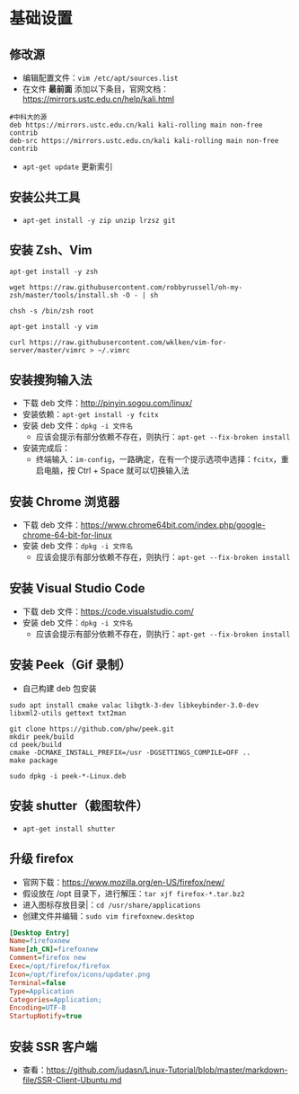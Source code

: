 # 基础设置


## 修改源

- 编辑配置文件：`vim /etc/apt/sources.list`
- 在文件 **最前面** 添加以下条目，官网文档：<https://mirrors.ustc.edu.cn/help/kali.html>

```
#中科大的源
deb https://mirrors.ustc.edu.cn/kali kali-rolling main non-free contrib
deb-src https://mirrors.ustc.edu.cn/kali kali-rolling main non-free contrib
```

- `apt-get update` 更新索引

## 安装公共工具

- `apt-get install -y zip unzip lrzsz git`


## 安装 Zsh、Vim

```
apt-get install -y zsh

wget https://raw.githubusercontent.com/robbyrussell/oh-my-zsh/master/tools/install.sh -O - | sh

chsh -s /bin/zsh root

apt-get install -y vim

curl https://raw.githubusercontent.com/wklken/vim-for-server/master/vimrc > ~/.vimrc
```

## 安装搜狗输入法

- 下载 deb 文件：<http://pinyin.sogou.com/linux/>
- 安装依赖：`apt-get install -y fcitx`
- 安装 deb 文件：`dpkg -i 文件名`
	- 应该会提示有部分依赖不存在，则执行：`apt-get --fix-broken install`
- 安装完成后：
	- 终端输入：`im-config`，一路确定，在有一个提示选项中选择：`fcitx`，重启电脑，按 Ctrl + Space 就可以切换输入法 

## 安装 Chrome 浏览器

- 下载 deb 文件：<https://www.chrome64bit.com/index.php/google-chrome-64-bit-for-linux>
- 安装 deb 文件：`dpkg -i 文件名`
	- 应该会提示有部分依赖不存在，则执行：`apt-get --fix-broken install`

## 安装 Visual Studio Code

- 下载 deb 文件：<https://code.visualstudio.com/>
- 安装 deb 文件：`dpkg -i 文件名`
	- 应该会提示有部分依赖不存在，则执行：`apt-get --fix-broken install`

## 安装 Peek（Gif 录制）

- 自己构建 deb 包安装

```
sudo apt install cmake valac libgtk-3-dev libkeybinder-3.0-dev libxml2-utils gettext txt2man

git clone https://github.com/phw/peek.git
mkdir peek/build
cd peek/build
cmake -DCMAKE_INSTALL_PREFIX=/usr -DGSETTINGS_COMPILE=OFF ..
make package

sudo dpkg -i peek-*-Linux.deb
```

## 安装 shutter（截图软件）

- `apt-get install shutter`


## 升级 firefox

- 官网下载：<https://www.mozilla.org/en-US/firefox/new/>
- 假设放在 /opt 目录下，进行解压：`tar xjf firefox-*.tar.bz2`
- 进入图标存放目录|：`cd /usr/share/applications`
- 创建文件并编辑：`sudo vim firefoxnew.desktop`

``` ini
[Desktop Entry]
Name=firefoxnew
Name[zh_CN]=firefoxnew
Comment=firefox new
Exec=/opt/firefox/firefox
Icon=/opt/firefox/icons/updater.png
Terminal=false
Type=Application
Categories=Application;
Encoding=UTF-8
StartupNotify=true
```


## 安装 SSR 客户端

- 查看：<https://github.com/judasn/Linux-Tutorial/blob/master/markdown-file/SSR-Client-Ubuntu.md>
